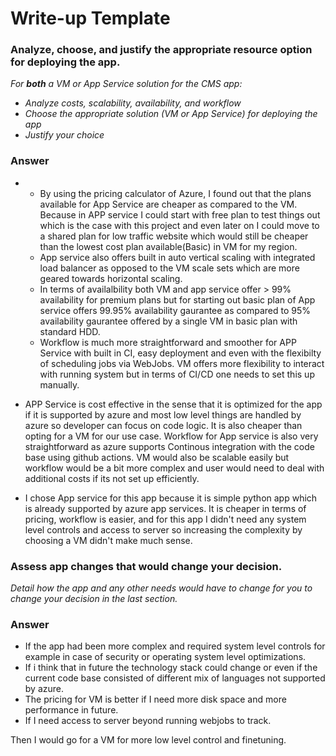 # Write-up Template

### Analyze, choose, and justify the appropriate resource option for deploying the app.

*For **both** a VM or App Service solution for the CMS app:*
- *Analyze costs, scalability, availability, and workflow*
- *Choose the appropriate solution (VM or App Service) for deploying the app*
- *Justify your choice*

### Answer
- - By using the pricing calculator of Azure, I found out that the plans available for App Service are cheaper as compared to the VM. Because in APP service I could start with free plan to test things out which is the case with this project and even later on I could move to a shared plan for low traffic website which would still be cheaper than the lowest cost plan available(Basic) in VM for my region. 
  - App service also offers built in auto vertical scaling with integrated load balancer as opposed to the VM scale sets which are more geared towards horizontal scaling.
  - In terms of availalbility both VM and app service offer > 99% availability for premium plans but for starting out basic plan of App service offers 99.95% availability gaurantee as compared to 95% availability gaurantee offered by a single VM in basic plan with standard HDD.
  - Workflow is much more straightforward and smoother for APP Service with built in CI, easy deployment and even with the flexibilty of scheduling jobs via WebJobs. VM offers more flexibility to interact with running system but in terms of CI/CD one needs to set this up manually.

- APP Service is cost effective in the sense that it is optimized for the app if it is supported by azure and most low level things are handled by azure so developer can focus on code logic. It is also cheaper than opting for a VM for our use case. Workflow for App service is also very straightforward as azure supports Continous integration with the code base using github actions. VM would also be scalable easily but workflow would be a bit more complex and user would need to deal with additional costs if its not set up efficiently.

- I chose App service for this app because it is simple python app which is already supported by azure app services. It is cheaper in terms of pricing, workflow is easier, and for this app I didn't need any system level controls and access to server so increasing the complexity by choosing a VM didn't make much sense.
### Assess app changes that would change your decision.

*Detail how the app and any other needs would have to change for you to change your decision in the last section.* 

### Answer
- If the app had been more complex and required system level controls for example in case of security or operating system level optimizations. 
- If i think that in future the technology stack could change or even if the current code base consisted of different mix of languages not supported by azure. 
- The pricing for VM is better if I need more disk space and more performance in future.
- If I need access to server beyond running webjobs to track.

Then I would go for a VM for more low level control and finetuning.